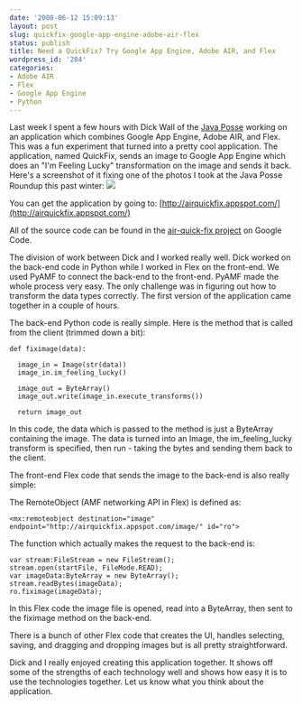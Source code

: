 ```yaml
---
date: '2008-06-12 15:09:13'
layout: post
slug: quickfix-google-app-engine-adobe-air-flex
status: publish
title: Need a QuickFix? Try Google App Engine, Adobe AIR, and Flex
wordpress_id: '284'
categories:
- Adobe AIR
- Flex
- Google App Engine
- Python
---
```


Last week I spent a few hours with Dick Wall of the [Java Posse](http://www.javaposse.com/) working on an application which combines Google App Engine, Adobe AIR, and Flex.  This was a fun experiment that turned into a pretty cool application.  The application, named QuickFix, sends an image to Google App Engine which does an "I'm Feeling Lucky" transformation on the image and sends it back.  Here's a screenshot of it fixing one of the photos I took at the Java Posse Roundup this past winter:
[![](http://www.jamesward.com/wordpress/wp-content/uploads/2008/06/quickfix.png)](http://airquickfix.appspot.com/)

You can get the application by going to:
[http://airquickfix.appspot.com/](http://airquickfix.appspot.com/)

All of the source code can be found in the [air-quick-fix project](http://code.google.com/p/air-quick-fix/) on Google Code.

The division of work between Dick and I worked really well.  Dick worked on the back-end code in Python while I worked in Flex on the front-end.  We used PyAMF to connect the back-end to the front-end.  PyAMF made the whole process very easy.  The only challenge was in figuring out how to transform the data types correctly.  The first version of the application came together in a couple of hours.

The back-end Python code is really simple.  Here is the method that is called from the client (trimmed down a bit):

    
    def fiximage(data):
    
      image_in = Image(str(data))
      image_in.im_feeling_lucky()
      
      image_out = ByteArray()
      image_out.write(image_in.execute_transforms())
    
      return image_out



In this code, the data which is passed to the method is just a ByteArray containing the image.  The data is turned into an Image, the im_feeling_lucky transform is specified, then run - taking the bytes and sending them back to the client.

The front-end Flex code that sends the image to the back-end is also really simple:

The RemoteObject (AMF networking API in Flex) is defined as:

    
    <mx:remoteobject destination="image" endpoint="http://airquickfix.appspot.com/image/" id="ro">



The function which actually makes the request to the back-end is:

    
    var stream:FileStream = new FileStream();
    stream.open(startFile, FileMode.READ);
    var imageData:ByteArray = new ByteArray();
    stream.readBytes(imageData);
    ro.fiximage(imageData);



In this Flex code the image file is opened, read into a ByteArray, then sent to the fiximage method on the back-end.

There is a bunch of other Flex code that creates the UI, handles selecting, saving, and dragging and dropping images but is all pretty straightforward.

Dick and I really enjoyed creating this application together.  It shows off some of the strengths of each technology well and shows how easy it is to use the technologies together.  Let us know what you think about the application.

